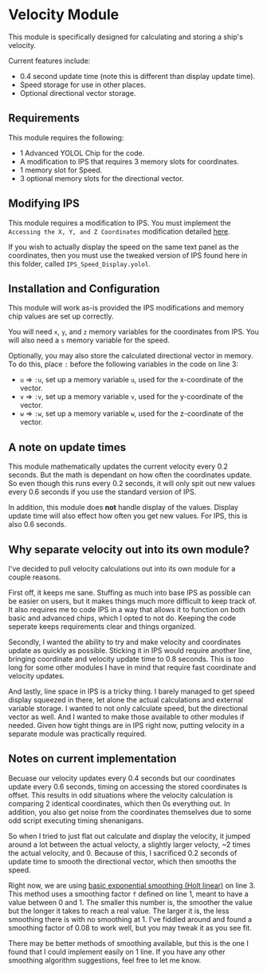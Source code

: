 # Velocity Module

This module is specifically designed for calculating and storing a ship's velocity.

Current features include:

- 0.4 second update time (note this is different than display update time).
- Speed storage for use in other places.
- Optional directional vector storage.

## Requirements

This module requires the following:

- 1 Advanced YOLOL Chip for the code.
- A modification to IPS that requires 3 memory slots for coordinates.
- 1 memory slot for Speed.
- 3 optional memory slots for the directional vector.

## Modifying IPS

This module requires a modification to IPS. You must implement the `Accessing the X, Y, and Z Coordinates` modification detailed [here](https://github.com/Tmktahu/IPS/tree/main/Modules).

If you wish to actually display the speed on the same text panel as the coordinates, then you must use the tweaked version of IPS found here in this folder, called `IPS_Speed_Display.yolol`.

## Installation and Configuration

This module will work as-is provided the IPS modifications and memory chip values are set up correctly.

You will need `x`, `y`, and `z` memory variables for the coordinates from IPS. You will also need a `s` memory variable for the speed.

Optionally, you may also store the calculated directional vector in memory. To do this, place `:` before the following variables in the code on line 3:

- `u` => `:u`, set up a memory variable `u`, used for the x-coordinate of the vector.
- `v` => `:v`, set up a memory variable `v`, used for the y-coordinate of the vector.
- `w` => `:w`, set up a memory variable `w`, used for the z-coordinate of the vector.

## A note on update times

This module mathematically updates the current velocity every 0.2 seconds. But the math is dependant on how often the coordinates update. So even though this runs every 0.2 seconds, it will only spit out new values every 0.6 seconds if you use the standard version of IPS.

In addition, this module does **not** handle display of the values. Display update time will also effect how often you get new values. For IPS, this is also 0.6 seconds.

## Why separate velocity out into its own module?

I've decided to pull velocity calculations out into its own module for a couple reasons.

First off, it keeps me sane. Stuffing as much into base IPS as possible can be easier on users, but it makes things much more difficult to keep track of. It also requires me to code IPS in a way that allows it to function on both basic and advanced chips, which I opted to not do. Keeping the code seperate keeps requirements clear and things organized.

Secondly, I wanted the ability to try and make velocity and coordinates update as quickly as possible. Sticking it in IPS would require another line, bringing coordinate and velocity update time to 0.8 seconds. This is too long for some other modules I have in mind that require fast coordinate and velocity updates.

And lastly, line space in IPS is a tricky thing. I barely managed to get speed display squeezed in there, let alone the actual calculations and external variable storage. I wanted to not only calculate speed, but the directional vector as well. And I wanted to make those available to other modules if needed. Given how tight things are in IPS right now, putting velocity in a separate module was practically required.

## Notes on current implementation

Becuase our velocity updates every 0.4 seconds but our coordinates update every 0.6 seconds, timing on accessing the stored coordinates is offset. This results in odd situations where the velocity calculation is comparing 2 identical coordinates, which then 0s everything out. In addition, you also get noise from the coordinates themselves due to some odd script executing timing shenanigans.

So when I tried to just flat out calculate and display the velocity, it jumped around a lot between the actual velocty, a slightly larger velocty, ~2 times the actual velocity, and 0. Because of this, I sacrificed 0.2 seconds of update time to smooth the directional vector, which then smooths the speed.

Right now, we are using [basic exponential smoothing (Holt linear)](https://en.wikipedia.org/wiki/Exponential_smoothing%23Basic_%28simple%29_exponential_smoothing_%28Holt_linear%29) on line 3. This method uses a smoothing factor `f` defined on line 1, meant to have a value between 0 and 1. The smaller this number is, the smoother the value but the longer it takes to reach a real value. The larger it is, the less smoothing there is with no smoothing at 1. I've fiddled around and found a smoothing factor of 0.08 to work well, but you may tweak it as you see fit.

There may be better methods of smoothing available, but this is the one I found that I could implement easily on 1 line. If you have any other smoothing algorithm suggestions, feel free to let me know.
